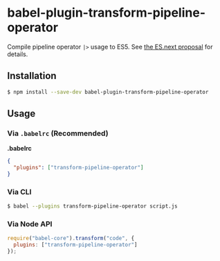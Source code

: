 # babel-plugin-transform-pipeline-operator

Compile pipeline operator `|>` usage to ES5. See [the ES.next proposal](https://github.com/mindeavor/es-pipeline-operator) for details.

## Installation

```sh
$ npm install --save-dev babel-plugin-transform-pipeline-operator
```

## Usage

### Via `.babelrc` (Recommended)

**.babelrc**

```json
{
  "plugins": ["transform-pipeline-operator"]
}
```

### Via CLI

```sh
$ babel --plugins transform-pipeline-operator script.js
```

### Via Node API

```javascript
require("babel-core").transform("code", {
  plugins: ["transform-pipeline-operator"]
});
```
